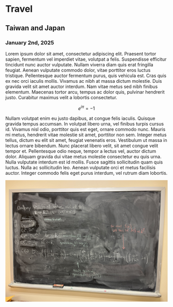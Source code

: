 # Travel
## Taiwan and Japan
### January 2nd, 2025
Lorem ipsum dolor sit amet, consectetur adipiscing elit. Praesent tortor sapien, fermentum vel imperdiet vitae, volutpat a felis. Suspendisse efficitur tincidunt nunc auctor vulputate. Nullam viverra diam quis erat fringilla feugiat. Aenean vulputate commodo dolor, vitae porttitor eros luctus tristique. Pellentesque auctor fermentum purus, quis vehicula est. Cras quis ex nec orci iaculis mollis. Vivamus ac nibh at massa dictum molestie. Duis gravida velit sit amet auctor interdum. Nam vitae metus sed nibh finibus elementum. Maecenas tortor arcu, tempus ac dolor quis, pulvinar hendrerit justo. Curabitur maximus velit a lobortis consectetur.

$$ e^{i \pi} = -1 $$

Nullam volutpat enim eu justo dapibus, at congue felis iaculis. Quisque gravida tempus accumsan. In volutpat libero urna, vel finibus turpis cursus id. Vivamus nisl odio, porttitor quis est eget, ornare commodo nunc. Mauris mi metus, hendrerit vitae molestie sit amet, porttitor non sem. Integer metus tellus, dictum eu elit sit amet, feugiat venenatis eros. Vestibulum ut massa in lectus ornare bibendum. Nunc placerat libero velit, sit amet congue velit tempor et. Pellentesque odio neque, tempor a lectus vel, auctor dictum dolor. Aliquam gravida dui vitae metus molestie consectetur eu quis urna. Nulla vulputate interdum est id mollis. Fusce sagittis sollicitudin quam quis luctus. Nulla ac sollicitudin leo. Aenean vulputate orci et metus facilisis auctor. Integer commodo felis eget purus interdum, vel rutrum diam lobortis.

![Put a description here!](images/IMG_2005.JPG)
